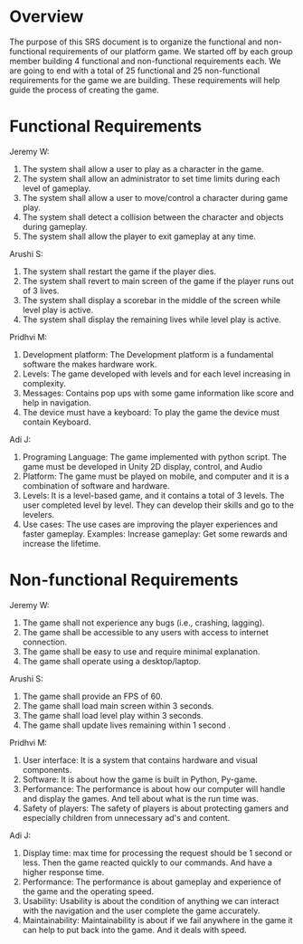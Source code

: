 # Overview
The purpose of this SRS document is to organize the functional and non-functional requirements of our platform game. We started off by each
group member building 4 functional and non-functional requirements each. We are going to end with a total of 25 functional and 25 non-functional 
requirements for the game we are building. These requirements will help guide the process of creating the game.

# Functional Requirements

Jeremy W:
1. The system shall allow a user to play as a character in the game.
2. The system shall allow an administrator to set time limits during each level of gameplay.
3. The system shall allow a user to move/control a character during game play.
4. The system shall detect a collision between the character and objects during gameplay. 
5. The system shall allow the player to exit gameplay at any time.

Arushi S:
1. The system shall restart the game if the player dies.
2. The system shall revert to main screen of the game if the player runs out of 3 lives.
3. The system shall  display a scorebar in the middle of the screen while level play is active.
4. The system shall display the remaining lives while level play is active.

Pridhvi M:
1. Development platform:  The Development platform is a fundamental software the makes hardware work.
2. Levels:  The game developed with levels and for each level increasing in complexity.
3. Messages: Contains pop ups with some game information like score and help in navigation.
4. The device must have a keyboard: To play the game the device must contain Keyboard.

Adi J:
1. Programing Language:  The game implemented with python script. The game must be developed in Unity 2D display, control, and Audio
2. Platform: The game must be played on mobile, and computer and it is a combination of software and hardware.
3. Levels: It is a level-based game, and it contains a total of 3 levels. The user completed level by level. They can develop their skills and go to the levelers.
4. Use cases: The use cases are improving the player experiences and faster gameplay. Examples: Increase gameplay: Get some rewards and increase the lifetime.

# Non-functional Requirements

Jeremy W:
1. The game shall not experience any bugs (i.e., crashing, lagging).
2. The game shall be accessible to any users with access to internet connection.
3. The game shall be easy to use and require minimal explanation. 
4. The game shall operate using a desktop/laptop.

Arushi S: 
1. The game shall provide an FPS of 60.
2. The game shall load main screen within 3 seconds.
3. The game shall load level play within 3 seconds. 
4. The game shall update lives remaining within 1 second .

Pridhvi M:
1. User interface: It is a system that contains hardware and visual components.
2. Software: It is about how the game is built in Python, Py-game.
3. Performance: The performance is about how our computer will handle and display the games. And tell about what is the run time was.
4. Safety of players: The safety of players is about protecting gamers and especially children from unnecessary ad's and content.

Adi J:
1. Display time: max time for processing the request should be 1 second or less. Then the game reacted quickly to our commands. And have a higher response time.
2. Performance: The performance is about gameplay and experience of the game and the operating speed.
3. Usability: Usability is about the condition of anything we can interact with the navigation and the user complete the game accurately.
4. Maintainability: Maintainability is about if we fail anywhere in the game it can help to put back into the game.  And it deals with speed.





